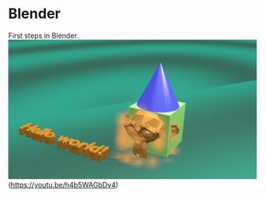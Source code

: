 # Blender
First steps in Blender.
![Test](https://raw.githubusercontent.com/SabineZilde/Blender/master/Test.jpg)(https://youtu.be/h4b5WAGbDv4)
